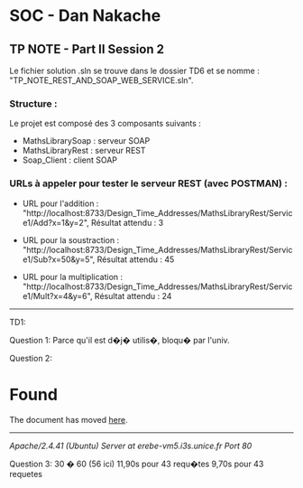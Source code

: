 # SOC - Dan Nakache
## TP NOTE - Part II Session 2

Le fichier solution .sln se trouve dans le dossier TD6 et se nomme : "TP_NOTE_REST_AND_SOAP_WEB_SERVICE.sln".

### Structure :
Le projet est composé des 3 composants suivants :
- MathsLibrarySoap : serveur SOAP
- MathsLibraryRest : serveur REST
- Soap_Client : client SOAP

### URLs à appeler pour tester le serveur REST (avec POSTMAN) :
- URL pour l'addition : "http://localhost:8733/Design_Time_Addresses/MathsLibraryRest/Service1/Add?x=1&y=2", Résultat attendu : 3

- URL pour la soustraction : "http://localhost:8733/Design_Time_Addresses/MathsLibraryRest/Service1/Sub?x=50&y=5", Résultat attendu : 45

- URL pour la multiplication : "http://localhost:8733/Design_Time_Addresses/MathsLibraryRest/Service1/Mult?x=4&y=6", Résultat attendu : 24

___
TD1:


Question 1:
Parce qu'il est d�j� utilis�, bloqu� par l'univ.

Question 2:
<!DOCTYPE HTML PUBLIC "-//IETF//DTD HTML 2.0//EN">
<html>
    <head>
        <title>302 Found</title>
    </head>
    <body>
        <h1>Found</h1>
        <p>The document has moved <a href="http://sparks.i3s.unice.fr/">here</a>.</p>
        <hr>
        <address>Apache/2.4.41 (Ubuntu) Server at erebe-vm5.i3s.unice.fr Port 80</address>
    </body>
</html>

Question 3:
30 � 60 (56 ici)
11,90s pour 43 requ�tes
9,70s pour 43 requetes
